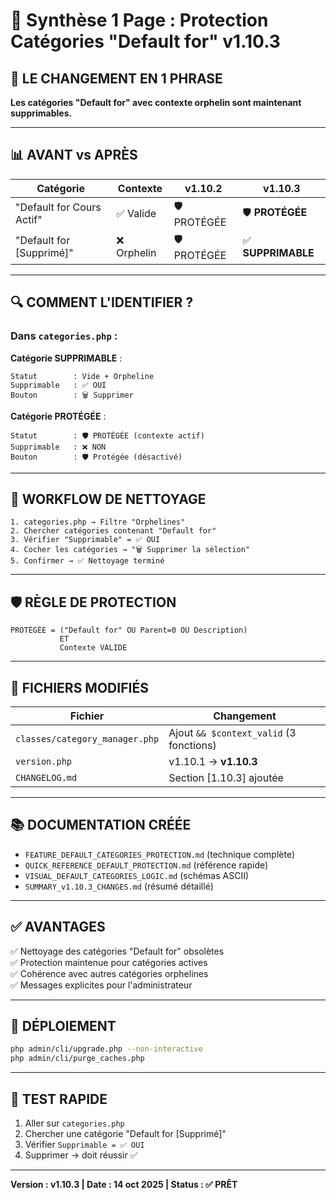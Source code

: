# 📄 Synthèse 1 Page : Protection Catégories "Default for" v1.10.3

## 🎯 LE CHANGEMENT EN 1 PHRASE

**Les catégories "Default for" avec contexte orphelin sont maintenant supprimables.**

---

## 📊 AVANT vs APRÈS

| Catégorie | Contexte | v1.10.2 | **v1.10.3** |
|-----------|----------|---------|-------------|
| "Default for Cours Actif" | ✅ Valide | 🛡️ PROTÉGÉE | 🛡️ **PROTÉGÉE** |
| "Default for [Supprimé]" | ❌ Orphelin | 🛡️ PROTÉGÉE | ✅ **SUPPRIMABLE** |

---

## 🔍 COMMENT L'IDENTIFIER ?

### Dans `categories.php` :

**Catégorie SUPPRIMABLE** :
```
Statut        : Vide + Orpheline
Supprimable   : ✅ OUI
Bouton        : 🗑️ Supprimer
```

**Catégorie PROTÉGÉE** :
```
Statut        : 🛡️ PROTÉGÉE (contexte actif)
Supprimable   : ❌ NON
Bouton        : 🛡️ Protégée (désactivé)
```

---

## 🧹 WORKFLOW DE NETTOYAGE

```
1. categories.php → Filtre "Orphelines"
2. Chercher catégories contenant "Default for"
3. Vérifier "Supprimable" = ✅ OUI
4. Cocher les catégories → "🗑️ Supprimer la sélection"
5. Confirmer → ✅ Nettoyage terminé
```

---

## 🛡️ RÈGLE DE PROTECTION

```
PROTÉGÉE = ("Default for" OU Parent=0 OU Description)
           ET
           Contexte VALIDE
```

---

## 📝 FICHIERS MODIFIÉS

| Fichier | Changement |
|---------|------------|
| `classes/category_manager.php` | Ajout `&& $context_valid` (3 fonctions) |
| `version.php` | v1.10.1 → **v1.10.3** |
| `CHANGELOG.md` | Section [1.10.3] ajoutée |

---

## 📚 DOCUMENTATION CRÉÉE

- `FEATURE_DEFAULT_CATEGORIES_PROTECTION.md` (technique complète)
- `QUICK_REFERENCE_DEFAULT_PROTECTION.md` (référence rapide)
- `VISUAL_DEFAULT_CATEGORIES_LOGIC.md` (schémas ASCII)
- `SUMMARY_v1.10.3_CHANGES.md` (résumé détaillé)

---

## ✅ AVANTAGES

✅ Nettoyage des catégories "Default for" obsolètes  
✅ Protection maintenue pour catégories actives  
✅ Cohérence avec autres catégories orphelines  
✅ Messages explicites pour l'administrateur  

---

## 🚀 DÉPLOIEMENT

```bash
php admin/cli/upgrade.php --non-interactive
php admin/cli/purge_caches.php
```

---

## 🧪 TEST RAPIDE

1. Aller sur `categories.php`
2. Chercher une catégorie "Default for [Supprimé]"
3. Vérifier `Supprimable = ✅ OUI`
4. Supprimer → doit réussir ✅

---

**Version : v1.10.3 | Date : 14 oct 2025 | Status : ✅ PRÊT**

